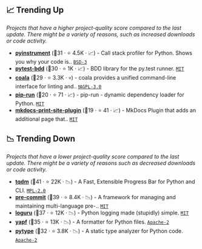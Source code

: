 ## 📈 Trending Up

_Projects that have a higher project-quality score compared to the last update. There might be a variety of reasons, such as increased downloads or code activity._

- <b><a href="https://github.com/joerick/pyinstrument">pyinstrument</a></b> (🥈31 ·  ⭐ 4.5K · 📈) - Call stack profiler for Python. Shows you why your code is.. <code><a href="http://bit.ly/3aKzpTv">BSD-3</a></code>
- <b><a href="https://github.com/pytest-dev/pytest-bdd">pytest-bdd</a></b> (🥉30 ·  ⭐ 1K · 📈) - BDD library for the py.test runner. <code><a href="http://bit.ly/34MBwT8">MIT</a></code> <code><img src="https://docs.pytest.org/en/stable/_static/favicon.png" style="display:inline;" width="13" height="13"></code>
- <b><a href="https://github.com/coala/coala">coala</a></b> (🥈29 ·  ⭐ 3.3K · 💀) - coala provides a unified command-line interface for linting and.. <code><a href="http://bit.ly/3pwmjO5">❗️AGPL-3.0</a></code>
- <b><a href="https://github.com/jaraco/pip-run">pip-run</a></b> (🥉20 ·  ⭐ 71 · 📈) - pip-run - dynamic dependency loader for Python. <code><a href="http://bit.ly/34MBwT8">MIT</a></code>
- <b><a href="https://github.com/timvink/mkdocs-print-site-plugin">mkdocs-print-site-plugin</a></b> (🥉19 ·  ⭐ 41 · 📈) - MkDocs Plugin that adds an additional page that.. <code><a href="http://bit.ly/34MBwT8">MIT</a></code> <code><img src="https://squidfunk.github.io/mkdocs-material/assets/favicon.png" style="display:inline;" width="13" height="13"></code>

## 📉 Trending Down

_Projects that have a lower project-quality score compared to the last update. There might be a variety of reasons such as decreased downloads or code activity._

- <b><a href="https://github.com/tqdm/tqdm">tqdm</a></b> (🥇41 ·  ⭐ 22K · 📉) - A Fast, Extensible Progress Bar for Python and CLI. <code><a href="http://bit.ly/3postzC">MPL-2.0</a></code>
- <b><a href="https://github.com/pre-commit/pre-commit">pre-commit</a></b> (🥇39 ·  ⭐ 8.4K · 📉) - A framework for managing and maintaining multi-language pre-.. <code><a href="http://bit.ly/34MBwT8">MIT</a></code>
- <b><a href="https://github.com/Delgan/loguru">loguru</a></b> (🥈37 ·  ⭐ 12K · 📉) - Python logging made (stupidly) simple. <code><a href="http://bit.ly/34MBwT8">MIT</a></code>
- <b><a href="https://github.com/google/yapf">yapf</a></b> (🥈35 ·  ⭐ 13K · 📉) - A formatter for Python files. <code><a href="http://bit.ly/3nYMfla">Apache-2</a></code>
- <b><a href="https://github.com/google/pytype">pytype</a></b> (🥈32 ·  ⭐ 3.8K · 📉) - A static type analyzer for Python code. <code><a href="http://bit.ly/3nYMfla">Apache-2</a></code>


